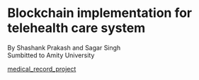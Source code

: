 # Blockchain implementation for telehealth care system
By Shashank Prakash and Sagar Singh<br>
Sumbitted to Amity University



[medical_record_project](hospital.html)
